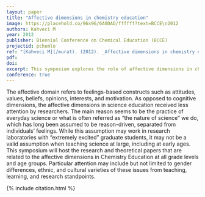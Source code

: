 ```yaml
---
layout: paper
title: "Affective dimensions in chemistry education"
image: https://placehold.co/96x96/6A0DAD/ffffff?text=BCCE\n2012
authors: Kahveci M
year: 2012
publisher: Biennial Conference on Chemical Education (BCCE)
projectid: pchemlo
ref: "[Kahveci M](/murat). (2012). _Affective dimensions in chemistry education_. Paper presented at the Biennial Conference on Chemical Education (BCCE). [Symposium]. Pennsylvania State University, University Park, PA, USA. July 29 - August 2, 2012."
pdf:
doi:
excerpt: This symposium explores the role of affective dimensions in chemistry education, including gender and cultural differences.
conference: true
---
```


The affective domain refers to feelings-based constructs such as attitudes, values, beliefs, opinions, interests, and motivation. As opposed to cognitive dimensions, the affective dimensions in science education received less attention by researchers. The main reason seems to be the practice of everyday science or what is often referred as “the nature of science” we do, which has long been assumed to be reason-driven, separated from individuals’ feelings. While this assumption may work in research laboratories with “extremely excited” graduate students, it may not be a valid assumption when teaching science at large, including at early ages. This symposium will host the research and theoretical papers that are related to the affective dimensions in Chemistry Education at all grade levels and age groups. Particular attention may include but not limited to gender differences, ethnic, and cultural varieties of these issues from teaching, learning, and research standpoints.

{% include citation.html %}
